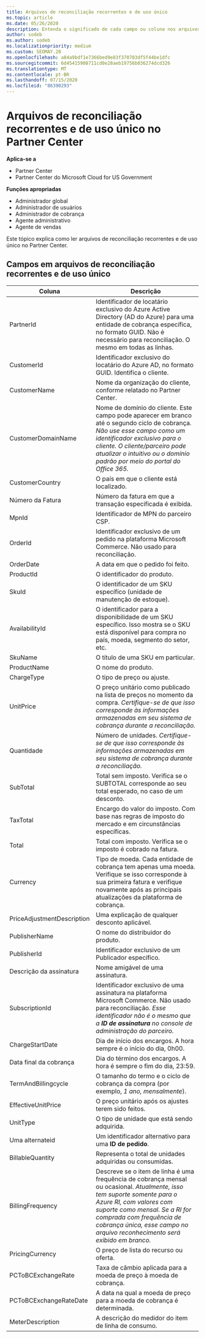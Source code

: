 ```yaml
---
title: Arquivos de reconciliação recorrentes e de uso único
ms.topic: article
ms.date: 05/26/2020
description: Entenda o significado de cada campo ou coluna nos arquivos de reconciliação única e recorrente do Partner Center.
author: sodeb
ms.author: sodeb
ms.localizationpriority: medium
ms.custom: SEOMAY.20
ms.openlocfilehash: a84a9bdf1e7366bed9e83f370703df5f44be1dfc
ms.sourcegitcommit: 6d45415908711cd0e28aeb19756b036274dcd326
ms.translationtype: MT
ms.contentlocale: pt-BR
ms.lasthandoff: 07/15/2020
ms.locfileid: "86390293"
---
```

# <a name="one-time-and-recurring-reconciliation-files-in-partner-center"></a>Arquivos de reconciliação recorrentes e de uso único no Partner Center

**Aplica-se a**

- Partner Center
- Partner Center do Microsoft Cloud for US Government

**Funções apropriadas**

- Administrador global
- Administrador de usuários
- Administrador de cobrança
- Agente administrativo
- Agente de vendas

Este tópico explica como ler arquivos de reconciliação recorrentes e de uso único no Partner Center.

## <a name="fields-in-one-time-and-recurring-reconciliation-files"></a>Campos em arquivos de reconciliação recorrentes e de uso único

| Coluna | Descrição |
| ------ | ----------- |
| PartnerId | Identificador de locatário exclusivo do Azure Active Directory (AD do Azure) para uma entidade de cobrança específica, no formato GUID. Não é necessário para reconciliação. O mesmo em todas as linhas. |
| CustomerId | Identificador exclusivo do locatário do Azure AD, no formato GUID. Identifica o cliente. |
| CustomerName | Nome da organização do cliente, conforme relatado no Partner Center. |
| CustomerDomainName | Nome de domínio do cliente. Este campo pode aparecer em branco até o segundo ciclo de cobrança. *Não use esse campo como um identificador exclusivo para o cliente. O cliente/parceiro pode atualizar o intuitivo ou o domínio padrão por meio do portal do Office 365.* |
| CustomerCountry | O país em que o cliente está localizado. |
| Número da Fatura | Número da fatura em que a transação especificada é exibida. |
| MpnId | Identificador de MPN do parceiro CSP. |
| OrderId | Identificador exclusivo de um pedido na plataforma Microsoft Commerce. Não usado para reconciliação. |
| OrderDate | A data em que o pedido foi feito. |
| ProductId | O identificador do produto. |
| SkuId | O identificador de um SKU específico (unidade de manutenção de estoque). |
| AvailabilityId | O identificador para a disponibilidade de um SKU específico. Isso mostra se o SKU está disponível para compra no país, moeda, segmento do setor, etc. |
| SkuName | O título de uma SKU em particular. |
| ProductName | O nome do produto. |
| ChargeType | O tipo de preço ou ajuste. |
| UnitPrice | O preço unitário como publicado na lista de preços no momento da compra. *Certifique-se de que isso corresponde às informações armazenadas em seu sistema de cobrança durante a reconciliação.* |
| Quantidade | Número de unidades. *Certifique-se de que isso corresponde às informações armazenadas em seu sistema de cobrança durante a reconciliação.* |
| SubTotal | Total sem imposto. Verifica se o SUBTOTAL corresponde ao seu total esperado, no caso de um desconto. |
| TaxTotal | Encargo do valor do imposto. Com base nas regras de imposto do mercado e em circunstâncias específicas. |
| Total | Total com imposto. Verifica se o imposto é cobrado na fatura. |
| Currency | Tipo de moeda. Cada entidade de cobrança tem apenas uma moeda. Verifique se isso corresponde à sua primeira fatura e verifique novamente após as principais atualizações da plataforma de cobrança. |
| PriceAdjustmentDescription | Uma explicação de qualquer desconto aplicável. |
| PublisherName | O nome do distribuidor do produto.
| PublisherId | Identificador exclusivo de um Publicador específico. |
| Descrição da assinatura | Nome amigável de uma assinatura. |
| SubscriptionId | Identificador exclusivo de uma assinatura na plataforma Microsoft Commerce. Não usado para reconciliação. *Esse identificador não é o mesmo que a **ID de assinatura** no console de administração do parceiro.* |
| ChargeStartDate | Dia de início dos encargos. A hora sempre é o início do dia, 0h00. |
| Data final da cobrança | Dia do término dos encargos. A hora é sempre o fim do dia, 23:59. |
| TermAndBillingcycle | O tamanho do termo e o ciclo de cobrança da compra (por exemplo, *1 ano, mensalmente*). |
| EffectiveUnitPrice | O preço unitário após os ajustes terem sido feitos. |
| UnitType | O tipo de unidade que está sendo adquirida. |
| Uma alternateid | Um identificador alternativo para uma **ID de pedido**. |
| BillableQuantity | Representa o total de unidades adquiridas ou consumidas. |
| BillingFrequency | Descreve se o item de linha é uma frequência de cobrança mensal ou ocasional. *Atualmente, isso tem suporte somente para o Azure RI, com valores com suporte como mensal. Se a RI for comprada com frequência de cobrança única, esse campo no arquivo reconhecimento será exibido em branco.* |
| PricingCurrency | O preço de lista do recurso ou oferta. |
| PCToBCExchangeRate | Taxa de câmbio aplicada para a moeda de preço à moeda de cobrança. |
| PCToBCExchangeRateDate | A data na qual a moeda de preço para a moeda de cobrança é determinada. |
| MeterDescription | A descrição do medidor do item de linha de consumo. |
